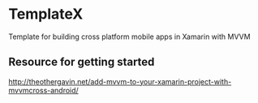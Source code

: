 # TemplateX
Template for building cross platform mobile apps in Xamarin with MVVM

## Resource for getting started
http://theothergavin.net/add-mvvm-to-your-xamarin-project-with-mvvmcross-android/
